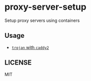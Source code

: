 # proxy-server-setup

Setup proxy servers using containers

## Usage

- [`trojan` with `caddy2`](./trojan)

## LICENSE

MIT
